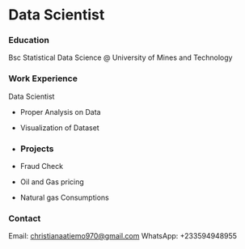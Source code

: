 # Data Scientist 
### Education 
Bsc Statistical Data Science @ University of Mines and Technology 
### Work Experience 
Data Scientist 

- Proper Analysis on Data 

- Visualization of Dataset
- ### Projects 
- Fraud Check 

- Oil and Gas pricing 

- Natural gas Consumptions
### Contact 
Email: christianaatiemo970@gmail.com 
WhatsApp: +233594948955
